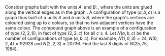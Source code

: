 Consider graphs built with the units $A$: 
and $B$: , where the units are glued along
the vertical edges as in the graph .
A configuration of type $(a, b, c)$ is a graph thus built of $a$ units $A$ and $b$ units $B$, where the graph's vertices are coloured using up to $c$ colours, so that no two adjacent vertices have the same colour.
The compound graph above is an example of a configuration of type $(2,2,6)$, in fact of type $(2,2,c)$ for all $c \ge 4$.
Let $N(a, b, c)$ be the number of configurations of type $(a, b, c)$.
For example, $N(1,0,3) = 24$, $N(0,2,4) = 92928$ and $N(2,2,3) = 20736$.
Find the last $8$ digits of $N(25,75,1984)$.